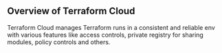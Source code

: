 ## Overview of Terraform Cloud
Terraform Cloud manages Terraform  runs in a consistent and reliable env with various features like access controls, private registry for sharing modules, policy controls and others. 
